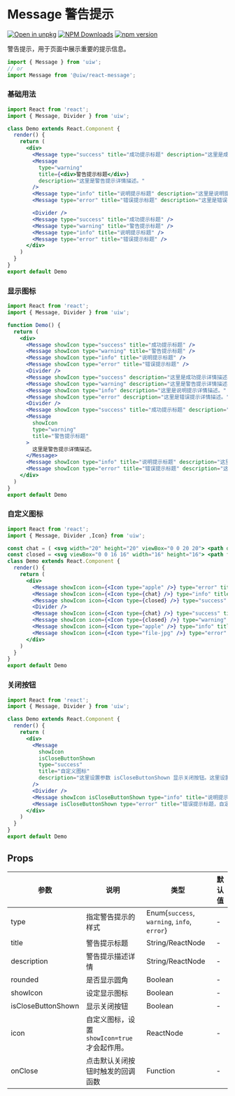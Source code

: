 Message 警告提示
===

[![Open in unpkg](https://img.shields.io/badge/Open%20in-unpkg-blue)](https://uiwjs.github.io/npm-unpkg/#/pkg/@uiw/react-message/file/README.md)
[![NPM Downloads](https://img.shields.io/npm/dm/@uiw/react-message.svg?style=flat)](https://www.npmjs.com/package/@uiw/react-message)
[![npm version](https://img.shields.io/npm/v/@uiw/react-message.svg?label=@uiw/react-message)](https://npmjs.com/@uiw/react-message)

警告提示，用于页面中展示重要的提示信息。

```jsx
import { Message } from 'uiw';
// or
import Message from '@uiw/react-message';
```

### 基础用法

```jsx mdx:preview&background=#fff&codeSandbox=true&codePen=true
import React from 'react';
import { Message, Divider } from 'uiw';

class Demo extends React.Component {
  render() {
    return (
      <div>
        <Message type="success" title="成功提示标题" description="这里是成功提示详情描述。" />
        <Message
          type="warning"
          title={<div>警告提示标题</div>}
          description="这里是警告提示详情描述。"
        />
        <Message type="info" title="说明提示标题" description="这里是说明提示详情描述。" />
        <Message type="error" title="错误提示标题" description="这里是错误提示详情描述。" />

        <Divider />
        <Message type="success" title="成功提示标题" />
        <Message type="warning" title="警告提示标题" />
        <Message type="info" title="说明提示标题" />
        <Message type="error" title="错误提示标题" />
      </div>
    )
  }
}
export default Demo
```

### 显示图标

```jsx mdx:preview&background=#fff&codeSandbox=true&codePen=true
import React from 'react';
import { Message, Divider } from 'uiw';

function Demo() {
  return (
    <div>
      <Message showIcon type="success" title="成功提示标题" />
      <Message showIcon type="warning" title="警告提示标题" />
      <Message showIcon type="info" title="说明提示标题" />
      <Message showIcon type="error" title="错误提示标题" />
      <Divider />
      <Message showIcon type="success" description="这里是成功提示详情描述。" />
      <Message showIcon type="warning" description="这里是警告提示详情描述。这里并没有设置 title，只设置 description 同时设置显示图标。" />
      <Message showIcon type="info" description="这里是说明提示详情描述。" />
      <Message showIcon type="error" description="这里是错误提示详情描述。" />
      <Divider />
      <Message showIcon type="success" title="成功提示标题" description="这里是成功提示详情描述。" />
      <Message
        showIcon
        type="warning"
        title="警告提示标题"
      >
        这里是警告提示详情描述。
      </Message>
      <Message showIcon type="info" title="说明提示标题" description="这里是说明提示详情描述。" />
      <Message showIcon type="error" title="错误提示标题" description="这里是错误提示详情描述。" />
    </div>
  )
}
export default Demo
```

### 自定义图标

```jsx mdx:preview&background=#fff&codeSandbox=true&codePen=true
import React from 'react';
import { Message, Divider ,Icon} from 'uiw';

const chat = ( <svg width="20" height="20" viewBox="0 0 20 20"> <path d="M19 0H7c-.55 0-1 .45-1 1v10c0 .55.45 1 1 1h5.59l3.71 3.71c.17.18.42.29.7.29.55 0 1-.45 1-1v-3h1c.55 0 1-.45 1-1V1c0-.55-.45-1-1-1zM7 13c-1.1 0-2-.9-2-2V4H1c-.55 0-1 .45-1 1v10c0 .55.45 1 1 1h1v3a1.003 1.003 0 0 0 1.71.71L7.41 16H13c.55 0 1-.45 1-1v-.17L12.17 13H7z" fillRule="evenodd" /> </svg> );
const closed = <svg viewBox="0 0 16 16" width="16" height="16"> <path fillRule="evenodd" d="M7 10h2v2H7v-2zm2-6H7v5h2V4zm1.5 1.5l-1 1L12 9l4-4.5-1-1L12 7l-1.5-1.5zM8 13.7A5.71 5.71 0 0 1 2.3 8c0-3.14 2.56-5.7 5.7-5.7 1.83 0 3.45.88 4.5 2.2l.92-.92A6.947 6.947 0 0 0 8 1C4.14 1 1 4.14 1 8s3.14 7 7 7 7-3.14 7-7l-1.52 1.52c-.66 2.41-2.86 4.19-5.48 4.19v-.01z" /> </svg>;
class Demo extends React.Component {
  render() {
    return (
      <div>
        <Message showIcon icon={<Icon type="apple" />} type="error" title="自定义图标" description="这里自定义Icon组件图标。" />
        <Message showIcon icon={<Icon type={chat} />} type="info" title="自定义图标" description="这里自定义 SVG 图标。" />
        <Message showIcon icon={<Icon type={closed} />} type="success" title="自定义图标" description="这里自定义 SVG 图标。" />
        <Divider />
        <Message showIcon icon={<Icon type={chat} />} type="success" title="成功提示标题，自定义图标。" />
        <Message showIcon icon={<Icon type={closed} />} type="warning" title="警告提示标题，自定义图标。" />
        <Message showIcon icon={<Icon type="apple" />} type="info" title="说明提示标题，自定义图标。" />
        <Message showIcon icon={<Icon type="file-jpg" />} type="error" title="错误提示标题，自定义图标。" />
      </div>
    )
  }
}
export default Demo
```

### 关闭按钮

```jsx mdx:preview&background=#fff&codeSandbox=true&codePen=true
import React from 'react';
import { Message, Divider } from 'uiw';

class Demo extends React.Component {
  render() {
    return (
      <div>
        <Message
          showIcon
          isCloseButtonShown
          type="success"
          title="自定义图标"
          description="这里设置参数 isCloseButtonShown 显示关闭按钮。这里设置 title 和 description 同时设置显示图标。"
        />
        <Divider />
        <Message showIcon isCloseButtonShown type="info" title="说明提示标题，自定义图标。" />
        <Message isCloseButtonShown type="error" title="错误提示标题，自定义图标。" />
      </div>
    )
  }
}
export default Demo
```

## Props

| 参数 | 说明 | 类型 | 默认值 |
|--------- |-------- |--------- |-------- |
| type | 指定警告提示的样式 | Enum{`success`, `warning`, `info`, `error`} | - |
| title | 警告提示标题 | String/ReactNode | - |
| description | 警告提示描述详情 | String/ReactNode | - |
| rounded | 是否显示圆角 | Boolean | - |
| showIcon | 设定显示图标 | Boolean | - |
| isCloseButtonShown | 显示关闭按钮 | Boolean | - |
| icon | 自定义图标，设置 `showIcon=true` 才会起作用。 | ReactNode | - |
| onClose | 点击默认关闭按钮时触发的回调函数	 | Function | - |